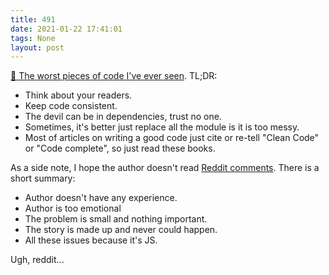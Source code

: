 ```yaml
---
title: 491
date: 2021-01-22 17:41:01
tags: None
layout: post
---
```


[📄 The worst pieces of code I've ever seen](https://www.jesuisundev.com/en/the-worst-pieces-of-code/). TL;DR:

* Think about your readers.
* Keep code consistent.
* The devil can be in dependencies, trust no one.
* Sometimes, it's better just replace all the module is it is too messy.
* Most of articles on writing a good code just cite or re-tell "Clean Code" or "Code complete", so just read these books.

As a side note, I hope the author doesn't read [Reddit comments](https://www.reddit.com/r/programming/comments/kwqkes/). There is a short summary:

* Author doesn't have any experience.
* Author is too emotional
* The problem is small and nothing important.
* The story is made up and never could happen.
* All these issues because it's JS.

Ugh, reddit...
